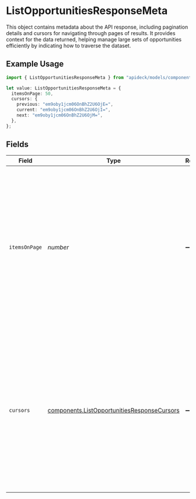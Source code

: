 # ListOpportunitiesResponseMeta

This object contains metadata about the API response, including pagination details and cursors for navigating through pages of results. It provides context for the data returned, helping manage large sets of opportunities efficiently by indicating how to traverse the dataset.

## Example Usage

```typescript
import { ListOpportunitiesResponseMeta } from "apideck/models/components";

let value: ListOpportunitiesResponseMeta = {
  itemsOnPage: 50,
  cursors: {
    previous: "em9oby1jcm06OnBhZ2U6OjE=",
    current: "em9oby1jcm06OnBhZ2U6OjI=",
    next: "em9oby1jcm06OnBhZ2U6OjM=",
  },
};
```

## Fields

| Field                                                                                                                                                                                                                                                     | Type                                                                                                                                                                                                                                                      | Required                                                                                                                                                                                                                                                  | Description                                                                                                                                                                                                                                               | Example                                                                                                                                                                                                                                                   |
| --------------------------------------------------------------------------------------------------------------------------------------------------------------------------------------------------------------------------------------------------------- | --------------------------------------------------------------------------------------------------------------------------------------------------------------------------------------------------------------------------------------------------------- | --------------------------------------------------------------------------------------------------------------------------------------------------------------------------------------------------------------------------------------------------------- | --------------------------------------------------------------------------------------------------------------------------------------------------------------------------------------------------------------------------------------------------------- | --------------------------------------------------------------------------------------------------------------------------------------------------------------------------------------------------------------------------------------------------------- |
| `itemsOnPage`                                                                                                                                                                                                                                             | *number*                                                                                                                                                                                                                                                  | :heavy_minus_sign:                                                                                                                                                                                                                                        | An integer indicating the number of opportunity items included in the current page of the response. This helps developers understand the volume of data returned in a single API call, which is crucial for implementing effective pagination strategies. | 50                                                                                                                                                                                                                                                        |
| `cursors`                                                                                                                                                                                                                                                 | [components.ListOpportunitiesResponseCursors](../../models/components/listopportunitiesresponsecursors.md)                                                                                                                                                | :heavy_minus_sign:                                                                                                                                                                                                                                        | This object contains cursor information used for navigating between pages of results. It includes cursors for moving to previous or next pages, facilitating seamless data retrieval in paginated responses and ensuring efficient data management.       |                                                                                                                                                                                                                                                           |